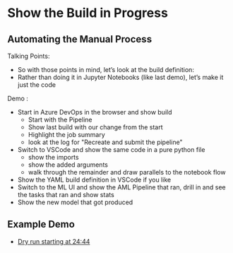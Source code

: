 # Show the Build in Progress

## Automating the Manual Process

Talking Points:

* So with those points in mind, let’s look at the build definition:
* Rather than doing it in Jupyter Notebooks (like last demo), let’s make it just the code

Demo :

* Start in Azure DevOps in the browser and show build
  * Start with the Pipeline
  * Show last build with our change from the start
  * Highlight the job summary
  * look at the log for "Recreate and submit the pipeline"
* Switch to VSCode and show the same code in a pure python file
  * show the imports
  * show the added arguments
  * walk through the remainder and draw parallels to the notebook flow
* Show the YAML build definition in VSCode if you like
* Switch to the ML UI and show the AML Pipeline that ran, drill in and see the tasks that ran and show stats
* Show the new model that got produced

## Example Demo

* [Dry run starting at 24:44](https://youtu.be/UgM8_4fAni8?t=1484)
